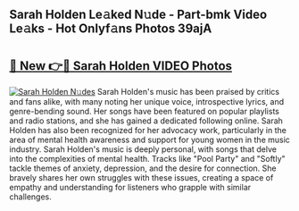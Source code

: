 ## Sarah Holden Le𝚊ked N𝚞de - Part-bmk Video Le𝚊ks - Hot Onlyf𝚊ns Photos 39ajA

# <h2><a href="http://ac13022.deff.icu/?id=Sarah+Holden">🔗 New 👉🔴 Sarah Holden VIDEO Photos</a></h2>

[![Sarah Holden N𝚞des](https://i.imgur.com/rIISA9y.gif)](http://ac13022.deff.icu/?id=Sarah+Holden)
Sarah Holden's music has been praised by critics and fans alike, with many noting her unique voice, introspective lyrics, and genre-bending sound. Her songs have been featured on popular playlists and radio stations, and she has gained a dedicated following online. Sarah Holden has also been recognized for her advocacy work, particularly in the area of mental health awareness and support for young women in the music industry. Sarah Holden's music is deeply personal, with songs that delve into the complexities of mental health. Tracks like "Pool Party" and "Softly" tackle themes of anxiety, depression, and the desire for connection. She bravely shares her own struggles with these issues, creating a space of empathy and understanding for listeners who grapple with similar challenges.
